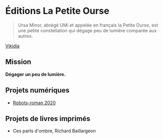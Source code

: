 # Éditions La Petite Ourse

> Ursa Minor, abrégé UMi et appelée en français la Petite Ourse, est une petite constellation qui dégage peu de lumière comparée aux autres. 

  [Vikidia](https://fr.vikidia.org/wiki/Petite_Ourse)
  
  
## Mission
__Dégager un peu de lumière.__

## Projets numériques
- [Robots-roman 2020](https://evefevrier.github.io/robots-roman-2020/)

## Projets de livres imprimés
- Ces parts d'ombre, Richard Baillargeon
